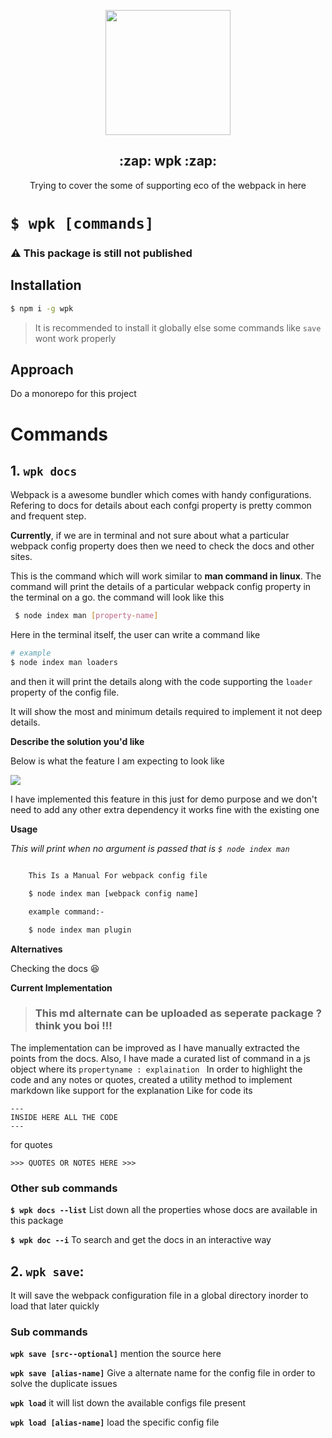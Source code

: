 <p align="center" >
    <img src="https://imgur.com/SW2cpQr.png" width="200px" />
</p>
<h2 align="center">:zap: wpk :zap:</h2>

<p align="center" >
Trying to cover the some of supporting eco of the webpack in here
</p>


# `$ wpk [commands]`



### :warning: This package is still not published
## Installation
```bash
$ npm i -g wpk 
```
> It is recommended to install it globally else some commands like `save` wont work properly

## Approach
Do a monorepo for this project

# Commands
## 1. `wpk docs`

Webpack is a awesome bundler which comes with handy configurations. Refering to docs for details about each confgi property is pretty common and frequent step. 

**Currently**, if we are in terminal and not sure about what a particular webpack config property does then we need to check the docs and other sites.

This is the command which will work similar to **man command in linux**.
The command will print the details of a particular webpack config property in the terminal on a go. the command will look like this
```bash
 $ node index man [property-name]
```
Here in the terminal itself, the user can write a command like
```bash
# example
$ node index man loaders
```
and then it will print the details along with the code supporting the `loader` property of the config file.

It will show the most and minimum details required to implement it not deep details.

**Describe the solution you'd like**

Below is what the feature I am expecting to look like

<img src="https://imgur.com/XLRcQlo.gif" />

I have implemented this feature in this just for demo purpose and we don't need to add any other extra dependency it works fine with the existing one

**Usage**

*This will print when no argument is passed that is ` $ node index man `*

```bash

    This Is a Manual For webpack config file

    $ node index man [webpack config name]

    example command:-

    $ node index man plugin


```
**Alternatives**

Checking the docs :laughing:

**Current Implementation**
> ### This md alternate can be uploaded as seperate package ? think you boi !!!

The implementation can be improved as I have manually extracted the points from the docs. Also, I have made a curated list of command in a js object where its `propertyname : explaination `
In order to highlight the code and any notes or quotes, created a utility method to implement markdown like support for the explanation
Like for code its
```
---
INSIDE HERE ALL THE CODE
---

```
for quotes
```
>>> QUOTES OR NOTES HERE >>>
```

### Other sub commands
**` $ wpk docs --list `**
List down all the properties whose docs are available in this package

**` $ wpk doc --i `**
To search and get the docs in an interactive way


## 2. `wpk save`:
It will save the webpack configuration file in a global directory inorder to load that later quickly
### Sub commands

**`wpk save [src--optional]`**
mention the source here

**`wpk save [alias-name]`**
Give a alternate name for the config file in order to solve the duplicate issues

**`wpk load`**
it will list down the available configs file present

**`wpk load [alias-name]`**
load the specific config file

